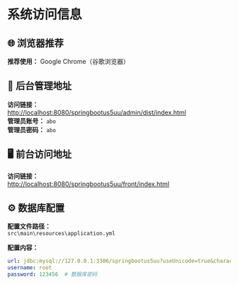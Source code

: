 # 系统访问信息

## 🌐 浏览器推荐
**推荐使用：** Google Chrome（谷歌浏览器）

## 🔑 后台管理地址
**访问链接：**  
[http://localhost:8080/springbootus5uu/admin/dist/index.html](http://localhost:8080/springbootus5uu/admin/dist/index.html)  
**管理员账号：** `abo`  
**管理员密码：** `abo`

## 🖥️ 前台访问地址
**访问链接：**  
[http://localhost:8080/springbootus5uu/front/index.html](http://localhost:8080/springbootus5uu/front/index.html)

## ⚙️ 数据库配置
**配置文件路径：**  
`src\main\resources\application.yml`

**配置内容：**
```yaml
url: jdbc:mysql://127.0.0.1:3306/springbootus5uu?useUnicode=true&characterEncoding=utf-8&useJDBCCompliantTimezoneShift=true&useLegacyDatetimeCode=false&serverTimezone=UTC
username: root
password: 123456  # 数据库密码
